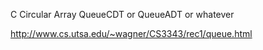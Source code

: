 C Circular Array QueueCDT or QueueADT or whatever

http://www.cs.utsa.edu/~wagner/CS3343/rec1/queue.html